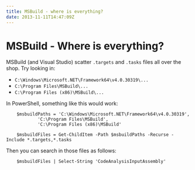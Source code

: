 ```yaml
---
title: MSBuild - where is everything?
date: 2013-11-11T14:47:09Z
---
```

MSBuild - Where is everything?
==============================

MSBuild (and Visual Studio) scatter `.targets` and `.tasks` files all over the shop. Try looking in:

* `C:\Windows\Microsoft.NET\Framework64\v4.0.30319\...`
* `C:\Program Files\MSBuild\...`
* `C:\Program Files (x86)\MSBuild\...`

In PowerShell, something like this would work:

        $msbuildPaths = 'C:\Windows\Microsoft.NET\Framework64\v4.0.30319',
                'C:\Program Files\MSBuild',
                'C:\Program Files (x86)\MSBuild'

        $msbuildFiles = Get-ChildItem -Path $msbuildPaths -Recurse -Include *.targets,*.tasks

Then you can search in those files as follows:

        $msbuildFiles | Select-String 'CodeAnalysisInputAssembly'
